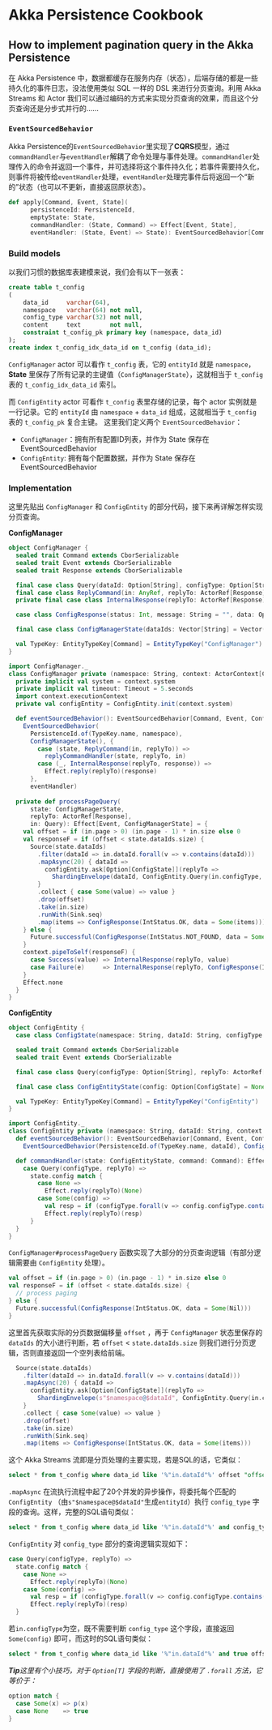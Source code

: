 # Akka Persistence Cookbook

## How to implement pagination query in the Akka Persistence

在 Akka Persistence 中，数据都缓存在服务内存（状态），后端存储的都是一些持久化的事件日志，没法使用类似 SQL 一样的 DSL 来进行分页查询。利用 Akka Streams 和 Actor 我们可以通过编码的方式来实现分页查询的效果，而且这个分页查询还是分步式并行的……

### `EventSourcedBehavior`

Akka Persistence的`EventSourcedBehavior`里实现了**CQRS**模型，通过`commandHandler`与`eventHandler`解耦了命令处理与事件处理。`commandHandler`处理传入的命令并返回一个事件，并可选择将这个事件持久化；若事件需要持久化，则事件将被传给`eventHandler`处理，`eventHandler`处理完事件后将返回一个“新的”状态（也可以不更新，直接返回原状态）。

```scala
def apply[Command, Event, State](
      persistenceId: PersistenceId,
      emptyState: State,
      commandHandler: (State, Command) => Effect[Event, State],
      eventHandler: (State, Event) => State): EventSourcedBehavior[Command, Event, State]
```

### Build models

以我们习惯的数据库表建模来说，我们会有以下一张表：

```sql
create table t_config
(
    data_id     varchar(64),
    namespace   varchar(64) not null,
    config_type varchar(32) not null,
    content     text        not null,
    constraint t_config_pk primary key (namespace, data_id)
);
create index t_config_idx_data_id on t_config (data_id);
```

`ConfigManager` actor 可以看作 `t_config` 表，它的 `entityId` 就是 `namespace`， **State** 里保存了所有记录的主键值（`ConfigManagerState`），这就相当于 `t_config` 表的 `t_config_idx_data_id` 索引。

而 `ConfigEntity` actor 可看作 `t_config` 表里存储的记录，每个 actor 实例就是一行记录。它的 `entityId` 由 `namespace` + `data_id` 组成，这就相当于 `t_config` 表的 `t_config_pk` 复合主键。
这里我们定义两个 `EventSourcedBehavior`：

- `ConfigManager`：拥有所有配置ID列表，并作为 State 保存在 EventSourcedBehavior
- `ConfigEntity`: 拥有每个配置数据，并作为 State 保存在 EventSourcedBehavior

### Implementation

这里先贴出 `ConfigManager` 和 `ConfigEntity` 的部分代码，接下来再详解怎样实现分页查询。

**ConfigManager**

```scala
object ConfigManager {
  sealed trait Command extends CborSerializable
  sealed trait Event extends CborSerializable
  sealed trait Response extends CborSerializable

  final case class Query(dataId: Option[String], configType: Option[String], page: Int, size: Int) extends Command
  final case class ReplyCommand(in: AnyRef, replyTo: ActorRef[Response]) extends Command
  private final case class InternalResponse(replyTo: ActorRef[Response], response: Response) extends Command

  case class ConfigResponse(status: Int, message: String = "", data: Option[AnyRef] = None) extends Response

  final case class ConfigManagerState(dataIds: Vector[String] = Vector()) extends CborSerializable

  val TypeKey: EntityTypeKey[Command] = EntityTypeKey("ConfigManager")
}

import ConfigManager._
class ConfigManager private (namespace: String, context: ActorContext[Command]) {
  private implicit val system = context.system
  private implicit val timeout: Timeout = 5.seconds
  import context.executionContext
  private val configEntity = ConfigEntity.init(context.system)

  def eventSourcedBehavior(): EventSourcedBehavior[Command, Event, ConfigManagerState] =
    EventSourcedBehavior(
      PersistenceId.of(TypeKey.name, namespace),
      ConfigManagerState(), {
        case (state, ReplyCommand(in, replyTo)) =>
          replyCommandHandler(state, replyTo, in)
        case (_, InternalResponse(replyTo, response)) =>
          Effect.reply(replyTo)(response)
      },
      eventHandler)
  
  private def processPageQuery(
      state: ConfigManagerState,
      replyTo: ActorRef[Response],
      in: Query): Effect[Event, ConfigManagerState] = {
    val offset = if (in.page > 0) (in.page - 1) * in.size else 0
    val responseF = if (offset < state.dataIds.size) {
      Source(state.dataIds)
        .filter(dataId => in.dataId.forall(v => v.contains(dataId)))
        .mapAsync(20) { dataId =>
          configEntity.ask[Option[ConfigState]](replyTo =>
            ShardingEnvelope(dataId, ConfigEntity.Query(in.configType, replyTo)))
        }
        .collect { case Some(value) => value }
        .drop(offset)
        .take(in.size)
        .runWith(Sink.seq)
        .map(items => ConfigResponse(IntStatus.OK, data = Some(items)))
    } else {
      Future.successful(ConfigResponse(IntStatus.NOT_FOUND, data = Some(Nil)))
    }
    context.pipeToSelf(responseF) {
      case Success(value) => InternalResponse(replyTo, value)
      case Failure(e)     => InternalResponse(replyTo, ConfigResponse(IntStatus.INTERNAL_ERROR, e.getLocalizedMessage))
    }
    Effect.none
  }
}
```

**ConfigEntity**

```scala
object ConfigEntity {
  case class ConfigState(namespace: String, dataId: String, configType: String, content: String)

  sealed trait Command extends CborSerializable
  sealed trait Event extends CborSerializable

  final case class Query(configType: Option[String], replyTo: ActorRef[Option[ConfigState]]) extends Command

  final case class ConfigEntityState(config: Option[ConfigState] = None) extends CborSerializable

  val TypeKey: EntityTypeKey[Command] = EntityTypeKey("ConfigEntity")
}

import ConfigEntity._
class ConfigEntity private (namespace: String, dataId: String, context: ActorContext[Command]) {
  def eventSourcedBehavior(): EventSourcedBehavior[Command, Event, ConfigEntityState] =
    EventSourcedBehavior(PersistenceId.of(TypeKey.name, dataId), ConfigEntityState(), commandHandler, eventHandler)

  def commandHandler(state: ConfigEntityState, command: Command): Effect[Event, ConfigEntityState] = command match {
    case Query(configType, replyTo) =>
      state.config match {
        case None =>
          Effect.reply(replyTo)(None)
        case Some(config) =>
          val resp = if (configType.forall(v => config.configType.contains(v))) Some(config) else None
          Effect.reply(replyTo)(resp)
      }
  }
}
```
 
`ConfigManager#processPageQuery` 函数实现了大部分的分页查询逻辑（有部分逻辑需要由 `ConfigEntity` 处理）。

```scala
val offset = if (in.page > 0) (in.page - 1) * in.size else 0
val responseF = if (offset < state.dataIds.size) {
  // process paging
} else {
  Future.successful(ConfigResponse(IntStatus.OK, data = Some(Nil)))
}
```

这里首先获取实际的分页数据偏移量 `offset` ，再于 `ConfigManager` 状态里保存的 `dataIds` 的大小进行判断，若 `offset` < `state.dataIds.size` 则我们进行分页逻辑，否则直接返回一个空列表给前端。

```scala
  Source(state.dataIds)
    .filter(dataId => in.dataId.forall(v => v.contains(dataId)))
    .mapAsync(20) { dataId =>
      configEntity.ask[Option[ConfigState]](replyTo =>
        ShardingEnvelope(s"$namespace@$dataId", ConfigEntity.Query(in.configType, replyTo)))
    }
    .collect { case Some(value) => value }
    .drop(offset)
    .take(in.size)
    .runWith(Sink.seq)
    .map(items => ConfigResponse(IntStatus.OK, data = Some(items)))
```

这个 Akka Streams 流即是分页处理的主要实现，若是SQL的话，它类似：

```sql
select * from t_config where data_id like '%"in.dataId"%' offset "offset" limit "in.size"
```

`.mapAsync` 在流执行流程中起了20个并发的异步操作，将委托每个匹配的 `ConfigEntity` （由`s"$namespace@$dataId"`生成`entityId`）执行 `config_type` 字段的查询。这样，完整的SQL语句类似：

```sql
select * from t_config where data_id like '%"in.dataId"%' and config_type = "in.configType" offset "offset" limit "in.size"
``` 

`ConfigEntity` 对 `config_type` 部分的查询逻辑实现如下：

```scala
case Query(configType, replyTo) =>
  state.config match {
    case None =>
      Effect.reply(replyTo)(None)
    case Some(config) =>
      val resp = if (configType.forall(v => config.configType.contains(v))) Some(config) else None
      Effect.reply(replyTo)(resp)
  }
```

若`in.configType`为空，既不需要判断 `config_type` 这个字段，直接返回 `Some(config)` 即可，而这时的SQL语句类似：

```sql
select * from t_config where data_id like '%"in.dataId"%' and true offset "offset" limit "in.size"
```

_**Tip**这里有个小技巧，对于 `Option[T]` 字段的判断，直接使用了 `.forall` 方法，它等价于：_

```scala
option match {
  case Some(x) => p(x)
  case None    => true
}
```

